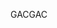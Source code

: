  <span data-ttu-id="5eee5-101">GAC</span><span class="sxs-lookup"><span data-stu-id="5eee5-101">GAC</span></span> 